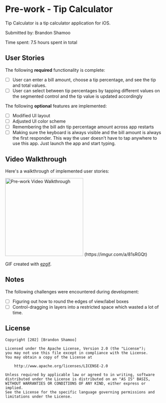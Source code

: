 # Pre-work - Tip Calculator

Tip Calculator is a tip calculator application for iOS.

Submitted by: Brandon Shamoo

Time spent: 7.5 hours spent in total

## User Stories

The following **required** functionality is complete:

* [ ] User can enter a bill amount, choose a tip percentage, and see the tip and total values.
* [ ] User can select between tip percentages by tapping different values on the segmented control and the tip value is updated accordingly

The following **optional** features are implemented:

* [ ] Modified UI layout
* [ ] Adjusted UI color scheme
* [ ] Remembering the bill adn tip percentage amount across app restarts
* [ ] Making sure the keyboard is always visible and the bill amount is always the first responder. This way the user doesn't have to tap anywhere to use this app. Just launch the app and start typing.

## Video Walkthrough

Here's a walkthrough of implemented user stories:

<img src='https://imgur.com/a/81sRGQt' title='Pre-work Video Walkthrough' width='250' alt='Pre-work Video Walkthrough' /> 
(https://imgur.com/a/81sRGQt)

GIF created with [ezgif](https://ezgif.com/video-to-gif).

## Notes

The following challenges were encountered during development:

* [ ] Figuring out how to round the edges of view/label boxes
* [ ] Control-dragging in layers into a restricted space which wasted a lot of time.

## License

    Copyright [202] [Brandon Shamoo]

    Licensed under the Apache License, Version 2.0 (the "License");
    you may not use this file except in compliance with the License.
    You may obtain a copy of the License at

        http://www.apache.org/licenses/LICENSE-2.0

    Unless required by applicable law or agreed to in writing, software
    distributed under the License is distributed on an "AS IS" BASIS,
    WITHOUT WARRANTIES OR CONDITIONS OF ANY KIND, either express or implied.
    See the License for the specific language governing permissions and
    limitations under the License.
